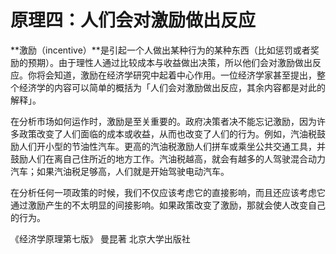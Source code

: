 # 原理四：人们会对激励做出反应

**激励（incentive）**是引起一个人做出某种行为的某种东西（比如惩罚或者奖励的预期）。由于理性人通过比较成本与收益做出决策，所以他们会对激励做出反应。你将会知道，激励在经济学研究中起着中心作用。一位经济学家甚至提出，整个经济学的内容可以简单的概括为「人们会对激励做出反应，其余内容都是对此的解释」。

在分析市场如何运作时，激励是至关重要的。政府决策者决不能忘记激励，因为许多政策改变了人们面临的成本或收益，从而也改变了人们的行为。例如，汽油税鼓励人们开小型的节油性汽车。更高的汽油税激励人们拼车或乘坐公共交通工具，并鼓励人们在离自己住所近的地方工作。汽油税越高，就会有越多的人驾驶混合动力汽车；如果汽油税足够高，人们就是开始驾驶电动汽车。

在分析任何一项政策的时候，我们不仅应该考虑它的直接影响，而且还应该考虑它通过激励产生的不太明显的间接影响。如果政策改变了激励，那就会使人改变自己的行为。

《经济学原理第七版》 曼昆著  北京大学出版社

